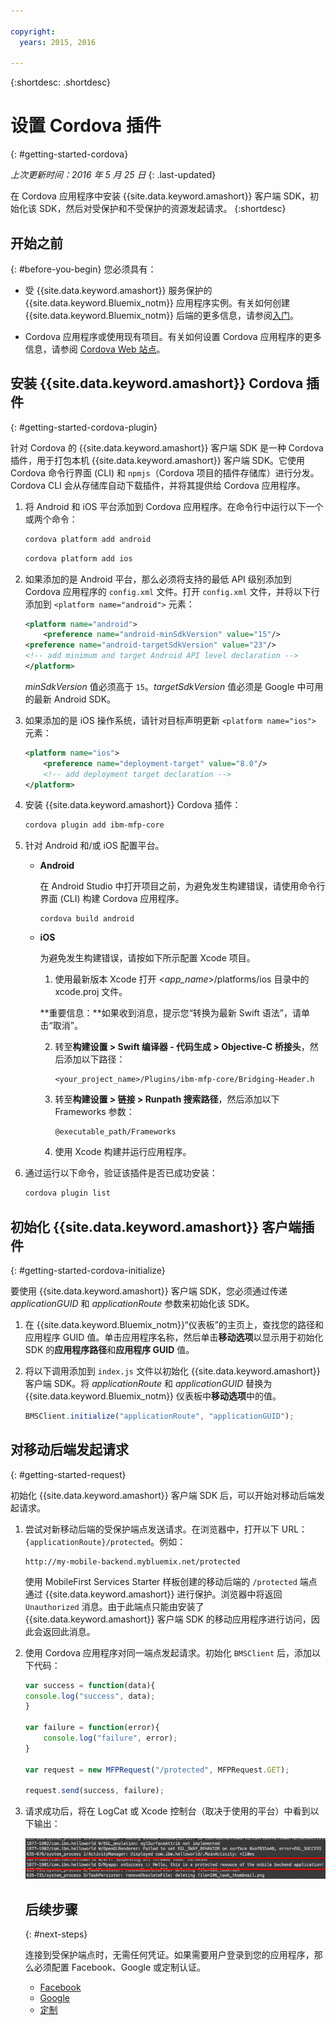 ```yaml
---

copyright:
  years: 2015, 2016
  
---
```

{:shortdesc: .shortdesc}

# 设置 Cordova 插件
{: #getting-started-cordova}

*上次更新时间：2016 年 5 月 25 日*
{: .last-updated}

在 Cordova 应用程序中安装 {{site.data.keyword.amashort}} 客户端 SDK，初始化该 SDK，然后对受保护和不受保护的资源发起请求。
{:shortdesc}

## 开始之前
{: #before-you-begin}
您必须具有：
* 受 {{site.data.keyword.amashort}} 服务保护的 {{site.data.keyword.Bluemix_notm}} 应用程序实例。有关如何创建 {{site.data.keyword.Bluemix_notm}} 后端的更多信息，请参阅[入门](index.html)。

* Cordova 应用程序或使用现有项目。有关如何设置 Cordova 应用程序的更多信息，请参阅 [Cordova Web 站点](https://cordova.apache.org/)。

## 安装 {{site.data.keyword.amashort}} Cordova 插件
{: #getting-started-cordova-plugin}

针对 Cordova 的 {{site.data.keyword.amashort}} 客户端 SDK 是一种 Cordova 插件，用于打包本机 {{site.data.keyword.amashort}} 客户端 SDK。它使用 Cordova 命令行界面 (CLI) 和 `npmjs`（Cordova 项目的插件存储库）进行分发。Cordova CLI 会从存储库自动下载插件，并将其提供给 Cordova 应用程序。

1. 将 Android 和 iOS 平台添加到 Cordova 应用程序。在命令行中运行以下一个或两个命令：

	```Bash
	cordova platform add android
	```

	```Bash
	cordova platform add ios
	```

1. 如果添加的是 Android 平台，那么必须将支持的最低 API 级别添加到 Cordova 应用程序的 `config.xml` 文件。打开 `config.xml` 文件，并将以下行添加到 `<platform name="android">` 元素：

	```XML
	<platform name="android">  
		<preference name="android-minSdkVersion" value="15"/>
  	<preference name="android-targetSdkVersion" value="23"/>
  	<!-- add minimum and target Android API level declaration -->
	</platform>
	```

	*minSdkVersion* 值必须高于 `15`。*targetSdkVersion* 值必须是 Google 中可用的最新 Android SDK。



1. 如果添加的是 iOS 操作系统，请针对目标声明更新 `<platform name="ios">` 元素：

	```XML
	<platform name="ios">
		<preference name="deployment-target" value="8.0"/>
		<!-- add deployment target declaration -->
	</platform>
	```

1. 安装 {{site.data.keyword.amashort}} Cordova 插件：

 	```Bash
	cordova plugin add ibm-mfp-core
	```

1. 针对 Android 和/或 iOS 配置平台。

	* **Android**

		在 Android Studio 中打开项目之前，为避免发生构建错误，请使用命令行界面 (CLI) 构建 Cordova 应用程序。

		```
		cordova build android
		```

	* **iOS**

		为避免发生构建错误，请按如下所示配置 Xcode 项目。

		1. 使用最新版本 Xcode 打开 &lt;*app_name*&gt;/platforms/ios 目录中的 xcode.proj 文件。

		**重要信息：**如果收到消息，提示您“转换为最新 Swift 语法”，请单击“取消”。

		2. 转至**构建设置 > Swift 编译器 - 代码生成 > Objective-C 桥接头**，然后添加以下路径：

			```
			<your_project_name>/Plugins/ibm-mfp-core/Bridging-Header.h
			```

		3. 转至**构建设置 > 链接 > Runpath 搜索路径**，然后添加以下 Frameworks 参数：

			```
			@executable_path/Frameworks
			```

		4. 使用 Xcode 构建并运行应用程序。

1. 通过运行以下命令，验证该插件是否已成功安装：


	```Bash
	cordova plugin list
	```

## 初始化 {{site.data.keyword.amashort}} 客户端插件
{: #getting-started-cordova-initialize}

要使用 {{site.data.keyword.amashort}} 客户端 SDK，您必须通过传递 *applicationGUID* 和 *applicationRoute* 参数来初始化该 SDK。

1. 在 {{site.data.keyword.Bluemix_notm}}“仪表板”的主页上，查找您的路径和应用程序 GUID 值。单击应用程序名称，然后单击**移动选项**以显示用于初始化 SDK 的**应用程序路径**和**应用程序 GUID** 值。

3. 将以下调用添加到 `index.js` 文件以初始化 {{site.data.keyword.amashort}} 客户端 SDK。将 *applicationRoute* 和 *applicationGUID* 替换为 {{site.data.keyword.Bluemix_notm}} 仪表板中**移动选项**中的值。

	```JavaScript
	BMSClient.initialize("applicationRoute", "applicationGUID");
	```

## 对移动后端发起请求
{: #getting-started-request}

初始化 {{site.data.keyword.amashort}} 客户端 SDK 后，可以开始对移动后端发起请求。

1. 尝试对新移动后端的受保护端点发送请求。在浏览器中，打开以下 URL：`{applicationRoute}/protected`。例如：


	```
	http://my-mobile-backend.mybluemix.net/protected
	```

	使用 MobileFirst Services Starter 样板创建的移动后端的 `/protected` 端点通过 {{site.data.keyword.amashort}} 进行保护。浏览器中将返回 `Unauthorized` 消息。由于此端点只能由安装了 {{site.data.keyword.amashort}} 客户端 SDK 的移动应用程序进行访问，因此会返回此消息。



1. 使用 Cordova 应用程序对同一端点发起请求。初始化 `BMSClient` 后，添加以下代码：

	```Javascript
	var success = function(data){
	console.log("success", data);
	}

	var failure = function(error){
		console.log("failure", error);
	}

	var request = new MFPRequest("/protected", MFPRequest.GET);

	request.send(success, failure);
	```

1. 请求成功后，将在 LogCat 或 Xcode 控制台（取决于使用的平台）中看到以下输出：

	![图像](images/getting-started-android-success.png)

	## 后续步骤
	{: #next-steps}

	连接到受保护端点时，无需任何凭证。如果需要用户登录到您的应用程序，那么必须配置 Facebook、Google 或定制认证。
	* [Facebook](facebook-auth-cordova.html)
	* [Google](google-auth-cordova.html)
	* [定制](custom-auth-cordova.html)

